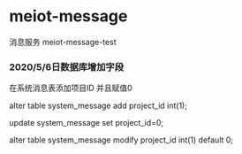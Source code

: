 # meiot-message

消息服务  meiot-message-test

### 2020/5/6日数据库增加字段
在系统消息表添加项目ID 并且赋值0

alter table system_message add project_id int(1);

update system_message set project_id=0;

alter table system_message modify project_id int(1) default 0;